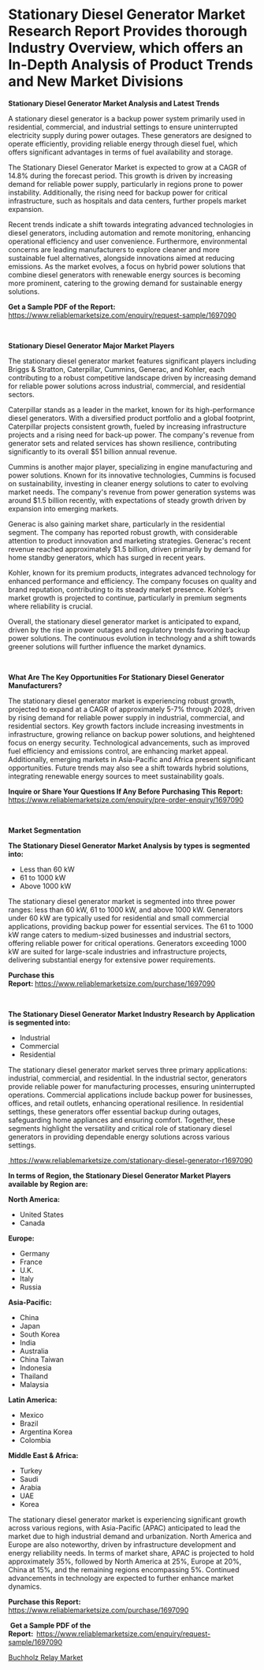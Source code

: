 <p><h1>Stationary Diesel Generator Market Research Report Provides thorough Industry Overview, which offers an In-Depth Analysis of Product Trends and New Market Divisions</h1></p><p><strong>Stationary Diesel Generator Market Analysis and Latest Trends</strong></p>
<p><p>A stationary diesel generator is a backup power system primarily used in residential, commercial, and industrial settings to ensure uninterrupted electricity supply during power outages. These generators are designed to operate efficiently, providing reliable energy through diesel fuel, which offers significant advantages in terms of fuel availability and storage.</p><p>The Stationary Diesel Generator Market is expected to grow at a CAGR of 14.8% during the forecast period. This growth is driven by increasing demand for reliable power supply, particularly in regions prone to power instability. Additionally, the rising need for backup power for critical infrastructure, such as hospitals and data centers, further propels market expansion.</p><p>Recent trends indicate a shift towards integrating advanced technologies in diesel generators, including automation and remote monitoring, enhancing operational efficiency and user convenience. Furthermore, environmental concerns are leading manufacturers to explore cleaner and more sustainable fuel alternatives, alongside innovations aimed at reducing emissions. As the market evolves, a focus on hybrid power solutions that combine diesel generators with renewable energy sources is becoming more prominent, catering to the growing demand for sustainable energy solutions.</p></p>
<p><strong>Get a Sample PDF of the Report:&nbsp;</strong> <a href="https://www.reliablemarketsize.com/enquiry/request-sample/1697090?utm_campaign=2744&utm_medium=2&utm_source=Github&utm_content=ia&utm_term=07042025&utm_id=stationary-diesel-generator">https://www.reliablemarketsize.com/enquiry/request-sample/1697090</a></p>
<p>&nbsp;</p>
<p><strong>Stationary Diesel Generator Major Market Players</strong></p>
<p><p>The stationary diesel generator market features significant players including Briggs & Stratton, Caterpillar, Cummins, Generac, and Kohler, each contributing to a robust competitive landscape driven by increasing demand for reliable power solutions across industrial, commercial, and residential sectors.</p><p>Caterpillar stands as a leader in the market, known for its high-performance diesel generators. With a diversified product portfolio and a global footprint, Caterpillar projects consistent growth, fueled by increasing infrastructure projects and a rising need for back-up power. The company's revenue from generator sets and related services has shown resilience, contributing significantly to its overall $51 billion annual revenue.</p><p>Cummins is another major player, specializing in engine manufacturing and power solutions. Known for its innovative technologies, Cummins is focused on sustainability, investing in cleaner energy solutions to cater to evolving market needs. The company's revenue from power generation systems was around $1.5 billion recently, with expectations of steady growth driven by expansion into emerging markets.</p><p>Generac is also gaining market share, particularly in the residential segment. The company has reported robust growth, with considerable attention to product innovation and marketing strategies. Generac's recent revenue reached approximately $1.5 billion, driven primarily by demand for home standby generators, which has surged in recent years.</p><p>Kohler, known for its premium products, integrates advanced technology for enhanced performance and efficiency. The company focuses on quality and brand reputation, contributing to its steady market presence. Kohler’s market growth is projected to continue, particularly in premium segments where reliability is crucial.</p><p>Overall, the stationary diesel generator market is anticipated to expand, driven by the rise in power outages and regulatory trends favoring backup power solutions. The continuous evolution in technology and a shift towards greener solutions will further influence the market dynamics.</p></p>
<p>&nbsp;</p>
<p><strong>What Are The Key Opportunities For Stationary Diesel Generator Manufacturers?</strong></p>
<p><p>The stationary diesel generator market is experiencing robust growth, projected to expand at a CAGR of approximately 5-7% through 2028, driven by rising demand for reliable power supply in industrial, commercial, and residential sectors. Key growth factors include increasing investments in infrastructure, growing reliance on backup power solutions, and heightened focus on energy security. Technological advancements, such as improved fuel efficiency and emissions control, are enhancing market appeal. Additionally, emerging markets in Asia-Pacific and Africa present significant opportunities. Future trends may also see a shift towards hybrid solutions, integrating renewable energy sources to meet sustainability goals.</p></p>
<p><strong>Inquire or Share Your Questions If Any Before Purchasing This Report:</strong> <a href="https://www.reliablemarketsize.com/enquiry/pre-order-enquiry/1697090?utm_campaign=2744&utm_medium=2&utm_source=Github&utm_content=ia&utm_term=07042025&utm_id=stationary-diesel-generator">https://www.reliablemarketsize.com/enquiry/pre-order-enquiry/1697090</a></p>
<p>&nbsp;</p>
<p><strong>Market Segmentation</strong></p>
<p><strong>The Stationary Diesel Generator Market Analysis by types is segmented into:</strong></p>
<p><ul><li>Less than 60 kW</li><li>61 to 1000 kW</li><li>Above 1000 kW</li></ul></p>
<p><p>The stationary diesel generator market is segmented into three power ranges: less than 60 kW, 61 to 1000 kW, and above 1000 kW. Generators under 60 kW are typically used for residential and small commercial applications, providing backup power for essential services. The 61 to 1000 kW range caters to medium-sized businesses and industrial sectors, offering reliable power for critical operations. Generators exceeding 1000 kW are suited for large-scale industries and infrastructure projects, delivering substantial energy for extensive power requirements.</p></p>
<p><strong>Purchase this Report:&nbsp;</strong><a href="https://www.reliablemarketsize.com/purchase/1697090?utm_campaign=2744&utm_medium=2&utm_source=Github&utm_content=ia&utm_term=07042025&utm_id=stationary-diesel-generator">https://www.reliablemarketsize.com/purchase/1697090</a></p>
<p>&nbsp;</p>
<p><strong>The Stationary Diesel Generator Market Industry Research by Application is segmented into:</strong></p>
<p><ul><li>Industrial</li><li>Commercial</li><li>Residential</li></ul></p>
<p><p>The stationary diesel generator market serves three primary applications: industrial, commercial, and residential. In the industrial sector, generators provide reliable power for manufacturing processes, ensuring uninterrupted operations. Commercial applications include backup power for businesses, offices, and retail outlets, enhancing operational resilience. In residential settings, these generators offer essential backup during outages, safeguarding home appliances and ensuring comfort. Together, these segments highlight the versatility and critical role of stationary diesel generators in providing dependable energy solutions across various settings.</p></p>
<p><a href="https://www.reliablemarketsize.com/stationary-diesel-generator-r1697090?utm_campaign=2744&utm_medium=2&utm_source=Github&utm_content=ia&utm_term=07042025&utm_id=stationary-diesel-generator">&nbsp;https://www.reliablemarketsize.com/stationary-diesel-generator-r1697090</a></p>
<p><strong>In terms of Region, the Stationary Diesel Generator Market Players available by Region are:</strong></p>
<p>
    <p> <strong> North America: </strong>
        <ul>
            <li>United States</li>
            <li>Canada</li>
        </ul>
        </p> 
    <p> <strong> Europe: </strong>
        <ul>
            <li>Germany</li>
            <li>France</li>
            <li>U.K.</li>
            <li>Italy</li>
            <li>Russia</li>
        </ul>
        </p> 
    <p> <strong> Asia-Pacific: </strong>
        <ul>
            <li>China</li>
            <li>Japan</li>
            <li>South Korea</li>
            <li>India</li>
            <li>Australia</li>
            <li>China Taiwan</li>
            <li>Indonesia</li>
            <li>Thailand</li>
            <li>Malaysia</li>
        </ul>
        </p> 
    <p> <strong> Latin America: </strong>
        <ul>
            <li>Mexico</li>
            <li>Brazil</li>
            <li>Argentina Korea</li>
            <li>Colombia</li>
        </ul>
        </p> 
    <p> <strong> Middle East & Africa: </strong>
        <ul>
            <li>Turkey</li>
            <li>Saudi</li>
            <li>Arabia</li>
            <li>UAE</li>
            <li>Korea</li>
        </ul>
    </p>
    </p>
<p><p>The stationary diesel generator market is experiencing significant growth across various regions, with Asia-Pacific (APAC) anticipated to lead the market due to high industrial demand and urbanization. North America and Europe are also noteworthy, driven by infrastructure development and energy reliability needs. In terms of market share, APAC is projected to hold approximately 35%, followed by North America at 25%, Europe at 20%, China at 15%, and the remaining regions encompassing 5%. Continued advancements in technology are expected to further enhance market dynamics.</p></p>
<p><strong>Purchase this Report: </strong><a href="https://www.reliablemarketsize.com/purchase/1697090?utm_campaign=2744&utm_medium=2&utm_source=Github&utm_content=ia&utm_term=07042025&utm_id=stationary-diesel-generator">https://www.reliablemarketsize.com/purchase/1697090</a></p>
<p>&nbsp;<strong>Get a Sample PDF of the Report:&nbsp;&nbsp;</strong><a href="https://www.reliablemarketsize.com/enquiry/request-sample/1697090?utm_campaign=2744&utm_medium=2&utm_source=Github&utm_content=ia&utm_term=07042025&utm_id=stationary-diesel-generator">https://www.reliablemarketsize.com/enquiry/request-sample/1697090</a></p>
<p><strong></strong></p>
<p><p><a href="https://github.com/chaturberville8181/Market-Research-Report-List-1/blob/main/buchholz-relay-market.md?utm_campaign=2744&utm_medium=2&utm_source=Github&utm_content=ia&utm_term=07042025&utm_id=stationary-diesel-generator">Buchholz Relay Market</a></p></p>